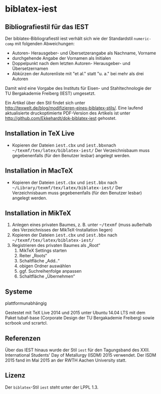 biblatex-iest
=============

Bibliografiestil für das IEST
-----------------------------
Der biblatex-Bibliografiestil iest verhält sich wie der Standardstil `numeric-comp` mit folgenden Abweichungen:

- Autoren- Herausgeber- und Übersetzerangabe als Nachname, Vorname
- durchgehende Angabe der Vornamen als Initialen
- Doppelpunkt nach dem letzten Autoren- Herausgeber- und Übersetzernamen
- Abkürzen der Autorenliste mit "et al." statt "u. a." bei mehr als drei Autoren

Damit wird eine Vorgabe des Instituts für Eisen- und Stahltechnologie der TU Bergakademie Freiberg (IEST) umgesetzt.

Ein Artikel über den Stil findet sich unter http://texwelt.de/blog/modifizieren-eines-biblatex-stils/.
Eine laufend aktualisierte druckoptimierte PDF-Version des Artikels ist unter http://github.com/Ekkehardt/dok-biblatex-iest gehostet.

Installation in TeX Live
------------------------
- Kopieren der Dateien <tt>iest.cbx</tt> und <tt>iest.bbx</tt>nach <tt>~/texmf/tex/latex/biblatex-iest/</tt>
  Der Verzeichnisbaum muss gegebenenfalls (für den Benutzer lesbar) angelegt werden.

Installation in MacTeX
----------------------
- Kopieren der Dateien <tt>iest.cbx</tt> und <tt>iest.bbx</tt> nach <tt>~/Library/texmf/tex/latex/biblatex-iest/</tt>
  Der Verzeichnisbaum muss gegebenenfalls (für den Benutzer lesbar) angelegt werden.

Installation in MikTeX
----------------------
<ol>
<li>Anlegen eines privaten Baumes, z. B. unter <tt>~/texmf</tt> (muss außerhalb des Verzeichnisses der MikTeX-Installation liegen)
<li>Kopieren der Dateien <tt>iest.cbx</tt> und <tt>iest.bbx</tt> nach <tt>~/texmf/tex/latex/biblatex-iest/</tt>
<li>Registrieren des privaten Baumes als „Root“
	<ol>
		<li>MikTeX Settings starten
		<li>Reiter „Roots“
		<li>Schaltfläche „Add..“
		<li>obigen Ordner auswählen
		<li>ggf. Suchreihenfolge anpassen
		<li>Schaltfläche „Übernehmen“
	</ol>
</ol>

Systeme
-------
plattformunabhängig

Gestestet mit TeX Live 2014 und 2015 unter Ubuntu 14.04 LTS mit dem Paket tubaf-base (Corporate Design der TU Bergakademie Freiberg) sowie scrbook und scrartcl.

Referenzen
----------
Über das IEST hinaus wurde der Stil `iest` für den Tagungsband des XXII. International Students' Day of Metallurgy (ISDM) 2015 verwendet. Der ISDM 2015 fand im Mai 2015 an der RWTH Aachen University statt.

Lizenz
------
Der `biblatex`-Stil `iest` steht unter der LPPL 1.3.


